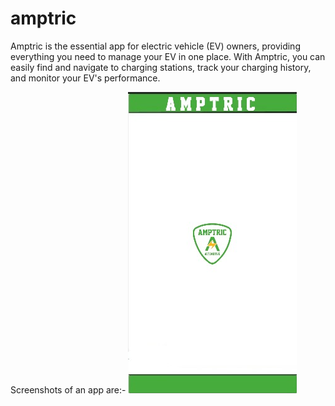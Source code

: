 # amptric
Amptric is the essential app for electric vehicle (EV) owners, providing everything you need to manage your EV in one place. With Amptric, you can easily find and navigate to charging stations, track your charging history, and monitor your EV's performance.


Screenshots of an app are:-
![Amptric app splash activity](https://github.com/Shrewa27/amptric/blob/main/a5.png)

